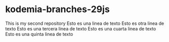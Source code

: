 # kodemia-branches-29js
This is my second repository
Esto es una linea de texto
Esto es otra linea de texto
Esto es una tercera linea de texto 
Esto es una cuarta linea de texto
Esto es una quinta linea de texto